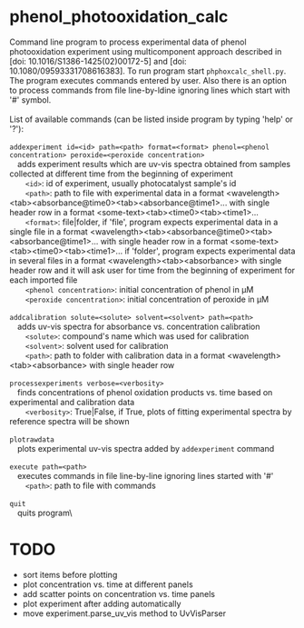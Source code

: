 # phenol_photooxidation_calc
Command line program to process experimental data of phenol photooxidation experiment using multicomponent approach described in \[doi: 10.1016/S1386-1425(02)00172-5\] and \[doi: 10.1080/09593331708616383\]. To run program start `phphoxcalc_shell.py`. The program executes commands entered by user. Also there is an option to process commands from file line-by-ldine ignoring lines which start with '#' symbol.\
\
List of available commands (can be listed inside program by typing 'help' or '?'):\
\
`addexperiment id=<id> path=<path> format=<format> phenol=<phenol concentration> peroxide=<peroxide concentration>`\
&emsp;adds experiment results which are uv-vis spectra obtained from samples collected at different time from the beginning of experiment\
&emsp;&emsp;`<id>`: id of experiment, usually photocatalyst sample's id\
&emsp;&emsp;`<path>`: path to file with experimental data in a format \<wavelength\>\<tab\>\<absorbance@time0\>\<tab\>\<absorbance@time1\>... with single header row in a format \<some-text\>\<tab\>\<time0\>\<tab\>\<time1\>...\
&emsp;&emsp;`<format>`: file|folder, if 'file', program expects experimental data in a single file in a format \<wavelength\>\<tab\>\<absorbance@time0\>\<tab\>\<absorbance@time1\>... with single header row in a format \<some-text\>\<tab\>\<time0\>\<tab\>\<time1\>... if 'folder', program expects experimental data in several files in a format \<wavelength\>\<tab\>\<absorbance\> with single header row and it will ask user for time from the beginning of experiment for each imported file\
&emsp;&emsp;`<phenol concentration>`: initial concentration of phenol in μM\
&emsp;&emsp;`<peroxide concentration>`: initial concentration of peroxide in μM\
\
`addcalibration solute=<solute> solvent=<solvent> path=<path>`\
&emsp;adds uv-vis spectra for absorbance vs. concentration calibration\
&emsp;&emsp;`<solute>`: compound's name which was used for calibration\
&emsp;&emsp;`<solvent>`: solvent used for calibration\
&emsp;&emsp;`<path>`: path to folder with calibration data in a format \<wavelength\>\<tab\>\<absorbance\> with single header row\
\
`processexperiments verbose=<verbosity>`\
&emsp;finds concentrations of phenol oxidation products vs. time based on experimental and calibration data\
&emsp;&emsp;`<verbosity>`: True|False, if True, plots of fitting experimental spectra by reference spectra will be shown\
\
`plotrawdata`\
&emsp;plots experimental uv-vis spectra added by `addexperiment` command\
\
`execute path=<path>`\
&emsp;executes commands in file line-by-line ignoring lines started with '#'\
&emsp;&emsp;`<path>`: path to file with commands\
\
`quit`\
&emsp;quits program\

# TODO
- sort items before plotting
- plot concentration vs. time at different panels
- add scatter points on concentration vs. time panels
- plot experiment after adding automatically
- move experiment.parse_uv_vis method to UvVisParser
